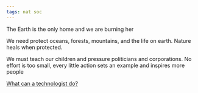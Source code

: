 ```yaml
---
tags: nat soc
---
```


The Earth is the only home and we are burning her 

We need protect oceans, forests, mountains, and the life on earth. Nature heals when protected. 

We must teach our children and pressure politicians and corporations. No effort is too small, every little action sets an example and inspires more people 

[What can a technologist do?](http://worrydream.com/ClimateChange/)